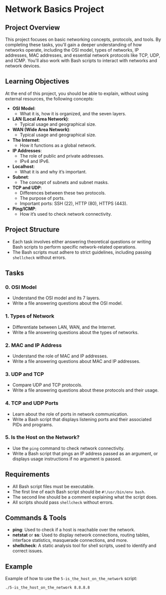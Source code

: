 # Network Basics Project

## Project Overview

This project focuses on basic networking concepts, protocols, and tools. By completing these tasks, you'll gain a deeper understanding of how networks operate, including the OSI model, types of networks, IP addresses, MAC addresses, and essential network protocols like TCP, UDP, and ICMP. You'll also work with Bash scripts to interact with networks and network devices.

## Learning Objectives

At the end of this project, you should be able to explain, without using external resources, the following concepts:

- **OSI Model**: 
  - What it is, how it is organized, and the seven layers.
- **LAN (Local Area Network)**: 
  - Typical usage and geographical size.
- **WAN (Wide Area Network)**: 
  - Typical usage and geographical size.
- **The Internet**: 
  - How it functions as a global network.
- **IP Addresses**:
  - The role of public and private addresses.
  - IPv4 and IPv6.
- **Localhost**:
  - What it is and why it’s important.
- **Subnet**:
  - The concept of subnets and subnet masks.
- **TCP and UDP**:
  - Differences between these two protocols.
  - The purpose of ports.
  - Important ports: SSH (22), HTTP (80), HTTPS (443).
- **Ping/ICMP**:
  - How it’s used to check network connectivity.
  
## Project Structure

- Each task involves either answering theoretical questions or writing Bash scripts to perform specific network-related operations.
- The Bash scripts must adhere to strict guidelines, including passing `shellcheck` without errors.

## Tasks

### 0. **OSI Model**

- Understand the OSI model and its 7 layers.
- Write a file answering questions about the OSI model.

### 1. **Types of Network**

- Differentiate between LAN, WAN, and the Internet.
- Write a file answering questions about the types of networks.

### 2. **MAC and IP Address**

- Understand the role of MAC and IP addresses.
- Write a file answering questions about MAC and IP addresses.

### 3. **UDP and TCP**

- Compare UDP and TCP protocols.
- Write a file answering questions about these protocols and their usage.

### 4. **TCP and UDP Ports**

- Learn about the role of ports in network communication.
- Write a Bash script that displays listening ports and their associated PIDs and programs.

### 5. **Is the Host on the Network?**

- Use the `ping` command to check network connectivity.
- Write a Bash script that pings an IP address passed as an argument, or displays usage instructions if no argument is passed.

## Requirements

- All Bash script files must be executable.
- The first line of each Bash script should be `#!/usr/bin/env bash`.
- The second line should be a comment explaining what the script does.
- All scripts should pass `shellcheck` without errors.

## Commands & Tools

- **ping**: Used to check if a host is reachable over the network.
- **netstat** or **ss**: Used to display network connections, routing tables, interface statistics, masquerade connections, and more.
- **shellcheck**: A static analysis tool for shell scripts, used to identify and correct issues.

## Example

Example of how to use the `5-is_the_host_on_the_network` script:

```bash
./5-is_the_host_on_the_network 8.8.8.8

